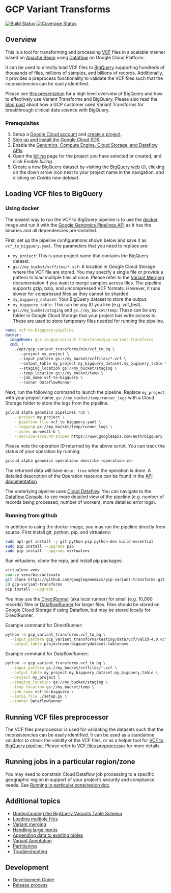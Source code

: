 # GCP Variant Transforms

[![Build Status](https://travis-ci.org/googlegenomics/gcp-variant-transforms.svg?branch=master)](https://travis-ci.org/googlegenomics/gcp-variant-transforms)
[![Coverage
Status](https://coveralls.io/repos/github/googlegenomics/gcp-variant-transforms/badge.svg)](https://coveralls.io/github/googlegenomics/gcp-variant-transforms)

## Overview

This is a tool for transforming and processing
[VCF](https://samtools.github.io/hts-specs/VCFv4.3.pdf) files in a scalable
manner based on [Apache Beam](https://beam.apache.org/) using 
[Dataflow](https://cloud.google.com/dataflow/) on Google Cloud Platform.

It can be used to directly load VCF files to
[BigQuery](https://cloud.google.com/bigquery/) supporting hundreds of thousands
of files, millions of samples, and billions of records. Additionally, it
provides a preprocess functionality to validate the VCF files such that the
inconsistencies can be easily identified.

Please see
[this presentation](https://docs.google.com/presentation/d/1mIjtfAPlojEBa30fZAcene7GRPr9LYo3GRgtQIQMbRY)
for a high level overview of BigQuery and how to effectively use Variant
Transforms and BigQuery. Please also read the
[blog post](https://cloud.google.com/blog/big-data/2018/03/how-color-uses-the-new-variant-transforms-tool-for-breakthrough-clinical-data-science-with-bigquery)
about how a GCP customer used Variant Transforms for breakthrough clinical
data science with BigQuery.

### Prerequisites

1.  Setup a [Google Cloud account](https://cloud.google.com/) and
    [create a project](https://cloud.google.com/resource-manager/docs/creating-managing-projects).
1.  [Sign up and install the Google Cloud SDK](https://cloud.google.com/genomics/install-genomics-tools)
1.  Enable the [Genomics, Compute Engine, Cloud Storage, and Dataflow APIs](https://console.cloud.google.com/flows/enableapi?apiid=genomics,storage_component,storage_api,compute_component,dataflow)
1.  Open the [billing](https://console.cloud.google.com/project/_/settings) page
    for the project you have selected or created, and click _Enable billing_.
1.  Create a new BigQuery dataset by visiting the
    [BigQuery web UI](https://bigquery.cloud.google.com/), clicking on the
    down arrow icon next to your project name in the navigation, and clicking on
    _Create new dataset_.

## Loading VCF files to BigQuery

### Using docker

The easiest way to run the VCF to BigQuery pipeline is to use the
[docker](https://www.docker.com/) image and run it with the
[Google Genomics Pipelines API](https://cloud-dot-devsite.googleplex.com/genomics/pipelines)
as it has the binaries and all dependencies pre-installed.

First, set up the pipeline configurations shown below and save it as
`vcf_to_bigquery.yaml`. The parameters that you need to replace are:

* `my_project`: This is your project name that contains the BigQuery dataset.
* `gs://my_bucket/vcffiles/*.vcf`: A location in Google Cloud Storage where the
  VCF file are stored. You may specify a single file or provide a pattern to
  load multiple files at once. Please refer to the
  [Variant Merging](docs/variant_merging.md) documentation if you want
  to merge samples across files. The pipeline supports gzip, bzip, and
  uncompressed VCF formats. However, it runs slower for compressed files as they
  cannot be sharded.
* `my_bigquery_dataset`: Your BigQuery dataset to store the output.
* `my_bigquery_table`: This can be any ID you like (e.g. vcf_test).
* `gs://my_bucket/staging` and `gs://my_bucket/temp`: These can be any folder in
  Google Cloud Storage that your project has write access to. These are used to
  store temporary files needed for running the pipeline.

```yaml
name: vcf-to-bigquery-pipeline
docker:
  imageName: gcr.io/gcp-variant-transforms/gcp-variant-transforms
  cmd: |
    ./opt/gcp_variant_transforms/bin/vcf_to_bq \
      --project my_project \
      --input_pattern gs://my_bucket/vcffiles/*.vcf \
      --output_table my_project:my_bigquery_dataset.my_bigquery_table \
      --staging_location gs://my_bucket/staging \
      --temp_location gs://my_bucket/temp \
      --job_name vcf-to-bigquery \
      --runner DataflowRunner
```

Next, run the following command to launch the pipeline. Replace `my_project`
with your project name, `gs://my_bucket/temp/runner_logs` with a Cloud Storage
folder to store the logs from the pipeline.

```bash
gcloud alpha genomics pipelines run \
    --project my_project \
    --pipeline-file vcf_to_bigquery.yaml \
    --logging gs://my_bucket/temp/runner_logs \
    --zones us-west1-b \
    --service-account-scopes https://www.googleapis.com/auth/bigquery
```

Please note the operation ID returned by the above script. You can track the
status of your operation by running:

```bash
gcloud alpha genomics operations describe <operation-id>
```

The returned data will have `done: true` when the operation is done.
A detailed description of the Operation resource can be found in the
[API documentation](https://cloud.google.com/genomics/reference/rest/v1/operations)

The underlying pipeline uses
[Cloud Dataflow](https://cloud.google.com/dataflow/). You can navigate to the
[Dataflow Console](https://console.cloud.google.com/dataflow), to see more
detailed view of the pipeline (e.g. number of records being processed, number of
workers, more detailed error logs).

### Running from github

In addition to using the docker image, you may run the pipeline directly from
source. First install git, python, pip, and virtualenv:

```bash
sudo apt-get install -y git python-pip python-dev build-essential
sudo pip install --upgrade pip
sudo pip install --upgrade virtualenv
```

Run virtualenv, clone the repo, and install pip packages:

```bash
virtualenv venv
source venv/bin/activate
git clone https://github.com/googlegenomics/gcp-variant-transforms.git
cd gcp-variant-transforms
pip install --upgrade .
```

You may use the
[DirectRunner](https://beam.apache.org/documentation/runners/direct/)
(aka local runner) for small (e.g. 10,000 records) files or
[DataflowRunner](https://beam.apache.org/documentation/runners/dataflow/)
for larger files. Files should be stored on Google Cloud Storage if using
Dataflow, but may be stored locally for DirectRunner.

Example command for DirectRunner:

```bash
python -m gcp_variant_transforms.vcf_to_bq \
  --input_pattern gcp_variant_transforms/testing/data/vcf/valid-4.0.vcf \
  --output_table projectname:bigquerydataset.tablename
```

Example command for DataflowRunner:

```bash
python -m gcp_variant_transforms.vcf_to_bq \
  --input_pattern gs://my_bucket/vcffiles/*.vcf \
  --output_table my_project:my_bigquery_dataset.my_bigquery_table \
  --project my_project \
  --staging_location gs://my_bucket/staging \
  --temp_location gs://my_bucket/temp \
  --job_name vcf-to-bigquery \
  --setup_file ./setup.py \
  --runner DataflowRunner
```


## Running VCF files preprocessor

The VCF files preprocessor is used for validating the datasets such that the
inconsistencies can be easily identified. It can be used as a standalone
validator to check the validity of the VCF files, or as a helper tool for
[VCF to BigQuery pipeline](#loading-vcf-files-to-bigquery). Please refer to
[VCF files preprocessor](docs/vcf_files_preprocessor.md) for more details.


## Running jobs in a particular region/zone

You may need to constrain Cloud Dataflow job processing to a specific geographic
region in support of your project’s security and compliance needs. See
[Running in particular zone/region doc](docs/running_in_particular_zone_region.md).


## Additional topics

* [Understanding the BigQuery Variants Table Schema](docs/bigquery_schema.md)
* [Loading multiple files](docs/multiple_files.md)
* [Variant merging](docs/variant_merging.md)
* [Handling large inputs](docs/large_inputs.md)
* [Appending data to existing tables](docs/data_append.md)
* [Variant Annotation](docs/variant_annotation.md)
* [Partitioning](docs/partitioning.md)
* [Troubleshooting](docs/troubleshooting.md)

## Development

* [Development Guide](docs/development_guide.md)
* [Release process](docs/release.md)
 
